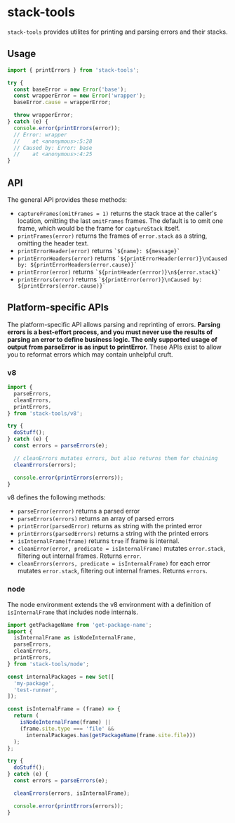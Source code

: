 # stack-tools

`stack-tools` provides utilites for printing and parsing errors and their stacks.

## Usage

```js
import { printErrors } from 'stack-tools';

try {
  const baseError = new Error('base');
  const wrapperError = new Error('wrapper');
  baseError.cause = wrapperError;

  throw wrapperError;
} catch (e) {
  console.error(printErrors(error));
  // Error: wrapper
  //    at <anonymous>:5:28
  // Caused by: Error: base
  //    at <anonymous>:4:25
}
```

## API

The general API provides these methods:

- `captureFrames(omitFrames = 1)` returns the stack trace at the caller's location, omitting the last `omitFrames` frames. The default is to omit one frame, which would be the frame for `captureStack` itself.
- `printFrames(error)` returns the frames of `error.stack` as a string, omitting the header text.
- `printErrorHeader(error)` returns `` `${name}: ${message}` ``
- `printErrorHeaders(error)` returns `` `${printErrorHeader(error)}\nCaused by: ${printErrorHeaders(error.cause)}` ``
- `printError(error)` returns `` `${printHeader(errror)}\n${error.stack}` ``
- `printErrors(error)` returns `` `${printError(error)}\nCaused by: ${printErrors(error.cause)}` ``

## Platform-specific APIs

The platform-specific API allows parsing and reprinting of errors. **Parsing errors is a best-effort process, and you must never use the results of parsing an error to define business logic. The only supported usage of output from parseError is as input to printError.** These APIs exist to allow you to reformat errors which may contain unhelpful cruft.

### v8

```js
import {
  parseErrors,
  cleanErrors,
  printErrors,
} from 'stack-tools/v8';

try {
  doStuff();
} catch (e) {
  const errors = parseErrors(e);

  // cleanErrors mutates errors, but also returns them for chaining
  cleanErrors(errors);

  console.error(printErrors(errors));
}
```

v8 defines the following methods:

- `parseError(errror)` returns a parsed error
- `parseErrors(errors)` returns an array of parsed errors
- `printError(parsedError)` returns as string with the printed error
- `printErrors(parsedErrors)` returns a string with the printed errors
- `isInternalFrame(frame)` returns `true` if frame is internal.
- `cleanError(error, predicate = isInternalFrame)` mutates `error.stack`, filtering out internal frames. Returns `error`.
- `cleanErrors(errors, predicate = isInternalFrame)` for each error mutates `error.stack`, filtering out internal frames. Returns `errors`.

### node

The node environment extends the v8 environment with a definition of `isInternalFrame` that includes node internals.

```js
import getPackageName from 'get-package-name';
import {
  isInternalFrame as isNodeInternalFrame,
  parseErrors,
  cleanErrors,
  printErrors,
} from 'stack-tools/node';

const internalPackages = new Set([
  'my-package',
  'test-runner',
]);

const isInternalFrame = (frame) => {
  return (
    isNodeInternalFrame(frame) ||
    (frame.site.type === 'file' &&
      internalPackages.has(getPackageName(frame.site.file)))
  );
};

try {
  doStuff();
} catch (e) {
  const errors = parseErrors(e);

  cleanErrors(errors, isInternalFrame);

  console.error(printErrors(errors));
}
```
